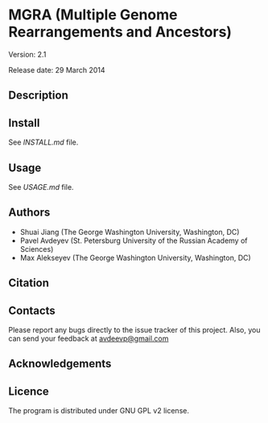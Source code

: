 MGRA (Multiple Genome Rearrangements and Ancestors)
======

Version: 2.1 

Release date: 29 March 2014

Description
-----------

Install
-------

See *INSTALL.md* file.

Usage
-----

See *USAGE.md* file.

Authors
-------
- Shuai Jiang (The George Washington University, Washington, DC)
- Pavel Avdeyev (St. Petersburg University of the Russian Academy of Sciences)
- Max Alekseyev (The George Washington University, Washington, DC)

Citation
--------

Contacts
--------
Please report any bugs directly to the issue tracker of this project.
Also, you can send your feedback at avdeevp@gmail.com 

Acknowledgements
----------------

Licence
-------
The program is distributed under GNU GPL v2 license.


